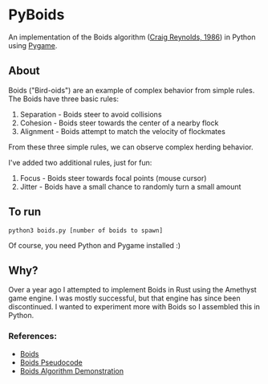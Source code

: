 # PyBoids

An implementation of the Boids algorithm ([Craig Reynolds, 1986](http://www.red3d.com/cwr/boids/)) in Python using [Pygame](https://www.pygame.org/).

## About

Boids ("Bird-oids") are an example of complex behavior from simple rules. The Boids have three basic rules:
1. Separation - Boids steer to avoid collisions
2. Cohesion - Boids steer towards the center of a nearby flock
3. Alignment - Boids attempt to match the velocity of flockmates

From these three simple rules, we can observe complex herding behavior.

I've added two additional rules, just for fun:
1. Focus - Boids steer towards focal points (mouse cursor)
2. Jitter - Boids have a small chance to randomly turn a small amount

## To run

`python3 boids.py [number of boids to spawn]`

Of course, you need Python and Pygame installed :)

## Why?

Over a year ago I attempted to implement Boids in Rust using the Amethyst game engine. I was mostly successful, but that engine has since been discontinued. I wanted to experiment more with Boids so I assembled this in Python.

### References:

- [Boids](http://www.red3d.com/cwr/boids/)
- [Boids Pseudocode](http://www.kfish.org/boids/pseudocode.html)
- [Boids Algorithm Demonstration](https://eater.net/boids)
